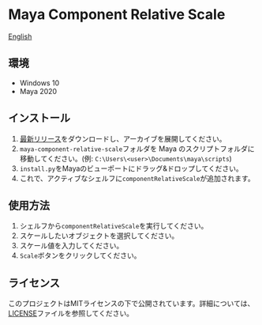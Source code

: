# Maya Component Relative Scale

[English](README.md)

## 環境

- Windows 10
- Maya 2020

## インストール

1. [最新リリース](https://github.com/NinaMina2737/maya-component-relative-scale/releases/latest)をダウンロードし、アーカイブを展開してください。
2. `maya-component-relative-scale`フォルダを Maya のスクリプトフォルダに移動してください。(例: `C:\Users\<user>\Documents\maya\scripts`)
3. `install.py`をMayaのビューポートにドラッグ&ドロップしてください。
4. これで、アクティブなシェルフに`componentRelativeScale`が追加されます。

## 使用方法

1. シェルフから`componentRelativeScale`を実行してください。
2. スケールしたいオブジェクトを選択してください。
3. スケール値を入力してください。
4. `Scale`ボタンをクリックしてください。

## ライセンス

このプロジェクトはMITライセンスの下で公開されています。詳細については、[LICENSE](LICENSE)ファイルを参照してください。
